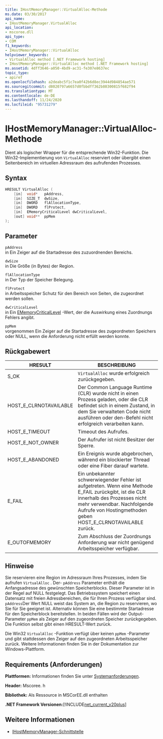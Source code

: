 ```yaml
---
title: IHostMemoryManager::VirtualAlloc-Methode
ms.date: 03/30/2017
api_name:
- IHostMemoryManager.VirtualAlloc
api_location:
- mscoree.dll
api_type:
- COM
f1_keywords:
- IHostMemoryManager::VirtualAlloc
helpviewer_keywords:
- VirtualAlloc method [.NET Framework hosting]
- IHostMemoryManager::VirtualAlloc method [.NET Framework hosting]
ms.assetid: 4dff3646-a050-4bd9-ac31-fe307e8637ec
topic_type:
- apiref
ms.openlocfilehash: a2deabc5f1c7ea0f42b6d8ec3944d984854ae571
ms.sourcegitcommit: d8020797a6657d0fbbdff362b80300815f682f94
ms.translationtype: MT
ms.contentlocale: de-DE
ms.lasthandoff: 11/24/2020
ms.locfileid: "95731279"
---
```

# <a name="ihostmemorymanagervirtualalloc-method"></a>IHostMemoryManager::VirtualAlloc-Methode

Dient als logischer Wrapper für die entsprechende Win32-Funktion. Die Win32-Implementierung von `VirtualAlloc` reserviert oder übergibt einen Seitenbereich im virtuellen Adressraum des aufrufenden Prozesses.  
  
## <a name="syntax"></a>Syntax  
  
```cpp  
HRESULT VirtualAlloc (  
    [in]  void*   pAddress,  
    [in]  SIZE_T  dwSize,  
    [in]  DWORD   flAllocationType,  
    [in]  DWORD   flProtect,  
    [in]  EMemoryCriticalLevel dwCriticalLevel,  
    [out] void**  ppMem  
);  
```  
  
## <a name="parameters"></a>Parameter  

 `pAddress`  
 in Ein Zeiger auf die Startadresse des zuzuordnenden Bereichs.  
  
 `dwSize`  
 in Die Größe (in Bytes) der Region.  
  
 `flAllocationType`  
 in Der Typ der Speicher Belegung.  
  
 `flProtect`  
 in Arbeitsspeicher Schutz für den Bereich von Seiten, die zugeordnet werden sollen.  
  
 `dwCriticalLevel`  
 in Ein [EMemoryCriticalLevel](ememorycriticallevel-enumeration.md) -Wert, der die Auswirkung eines Zuordnungs Fehlers angibt.  
  
 `ppMem`  
 vorgenommen Ein Zeiger auf die Startadresse des zugeordneten Speichers oder NULL, wenn die Anforderung nicht erfüllt werden konnte.  
  
## <a name="return-value"></a>Rückgabewert  
  
|HRESULT|BESCHREIBUNG|  
|-------------|-----------------|  
|S_OK|`VirtualAlloc` wurde erfolgreich zurückgegeben.|  
|HOST_E_CLRNOTAVAILABLE|Der Common Language Runtime (CLR) wurde nicht in einen Prozess geladen, oder die CLR befindet sich in einem Zustand, in dem Sie verwalteten Code nicht ausführen oder den-Befehl nicht erfolgreich verarbeiten kann.|  
|HOST_E_TIMEOUT|Timeout des Aufrufes.|  
|HOST_E_NOT_OWNER|Der Aufrufer ist nicht Besitzer der Sperre.|  
|HOST_E_ABANDONED|Ein Ereignis wurde abgebrochen, während ein blockierter Thread oder eine Fiber darauf wartete.|  
|E_FAIL|Ein unbekannter schwerwiegender Fehler ist aufgetreten. Wenn eine Methode E_FAIL zurückgibt, ist die CLR innerhalb des Prozesses nicht mehr verwendbar. Nachfolgende Aufrufe von Hostingmethoden geben HOST_E_CLRNOTAVAILABLE zurück.|  
|E_OUTOFMEMORY|Zum Abschluss der Zuordnungs Anforderung war nicht genügend Arbeitsspeicher verfügbar.|  
  
## <a name="remarks"></a>Hinweise  

 Sie reservieren eine Region im Adressraum Ihres Prozesses, indem Sie aufrufen `VirtualAlloc` . Der- `pAddress` Parameter enthält die Anfangsadresse des gewünschten Speicherblocks. Dieser Parameter ist in der Regel auf NULL festgelegt. Das Betriebssystem speichert einen Datensatz mit freien Adressbereichen, die für Ihren Prozess verfügbar sind. `pAddress`Der Wert NULL weist das System an, die Region zu reservieren, wo Sie für Sie geeignet ist. Alternativ können Sie eine bestimmte Startadresse für den Speicherblock bereitstellen. In beiden Fällen wird der Output-Parameter `ppMem` als Zeiger auf den zugeordneten Speicher zurückgegeben. Die Funktion selbst gibt einen HRESULT-Wert zurück.  
  
 Die Win32 `VirtualAlloc` -Funktion verfügt über keinen `ppMem` -Parameter und gibt stattdessen den Zeiger auf den zugeordneten Arbeitsspeicher zurück. Weitere Informationen finden Sie in der Dokumentation zur Windows-Plattform.  
  
## <a name="requirements"></a>Requirements (Anforderungen)  

 **Plattformen:** Informationen finden Sie unter [Systemanforderungen](../../get-started/system-requirements.md).  
  
 **Header:** Mscoree. h  
  
 **Bibliothek:** Als Ressource in MSCorEE.dll enthalten  
  
 **.NET Framework Versionen:**[!INCLUDE[net_current_v20plus](../../../../includes/net-current-v20plus-md.md)]  
  
## <a name="see-also"></a>Weitere Informationen

- [IHostMemoryManager-Schnittstelle](ihostmemorymanager-interface.md)
